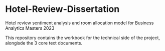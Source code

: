 # Hotel-Review-Dissertation
Hotel review sentiment analysis and room allocation model for Business Analytics Masters 2023

This repository contains the workbook for the technical side of the project, alongisde the 3 core text documents.
